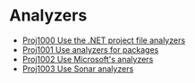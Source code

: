 # Analyzers

* [Proj1000 Use the .NET project file analyzers](Proj1000.md)
* [Proj1001 Use analyzers for packages](Proj1001.md)
* [Proj1002 Use Microsoft's analyzers](Proj1002.md)
* [Proj1003 Use Sonar analyzers](Proj1003.md)

